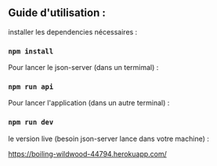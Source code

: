 ## Guide d'utilisation :

installer les dependencies nécessaires :

### `npm install`

Pour lancer le json-server (dans un termimal) :

### `npm run api`

Pour lancer l'application (dans un autre terminal) :

### `npm run dev`

le version live (besoin json-server lance dans votre machine) :

https://boiling-wildwood-44794.herokuapp.com/
